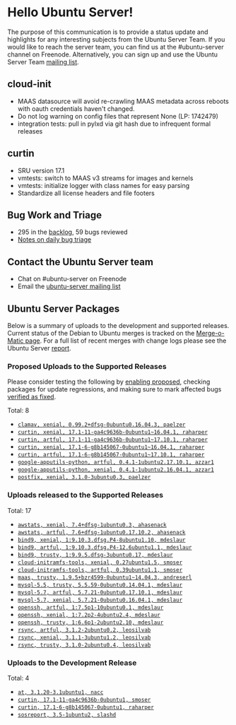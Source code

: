 # Hello Ubuntu Server!
The purpose of this communication is to provide a status update and highlights for any interesting subjects from the Ubuntu Server Team. If you would like to reach the server team, you can find us at the #ubuntu-server channel on Freenode. Alternatively, you can sign up and use the Ubuntu Server Team [mailing list](https://lists.ubuntu.com/mailman/listinfo/ubuntu-server).

## cloud-init
- MAAS datasource will avoid re-crawling MAAS metadata across reboots with oauth credentials haven't changed.
- Do not log warning on config files that represent None (LP: 1742479)
- integration tests: pull in pylxd via git hash due to infrequent formal releases

## curtin
- SRU version 17.1
- vmtests: switch to MAAS v3 streams for images and kernels
- vmtests: initialize logger with class names for easy parsing
- Standardize all license headers and file footers

## Bug Work and Triage
- 295 in the [backlog](https://bugs.launchpad.net/~ubuntu-server/+subscribedbugs), 59 bugs reviewed
- [Notes on daily bug triage](https://wiki.ubuntu.com/ServerTeam/KnowledgeBase#Bug_Triage)

## Contact the Ubuntu Server team
- Chat on #ubuntu-server on Freenode
- Email the [ubuntu-server mailing list](https://lists.ubuntu.com/mailman/listinfo/ubuntu-server)

## Ubuntu Server Packages
Below is a summary of uploads to the development and supported releases. Current status of the Debian to Ubuntu merges is tracked on the [Merge-o-Matic page](https://merges.ubuntu.com/main.html). For a full list of recent merges with change logs please see the Ubuntu Server [report](http://reqorts.qa.ubuntu.com/reports/ubuntu-server/merges.html).

### Proposed Uploads to the Supported Releases
Please consider testing the following by [enabling proposed](https://wiki.ubuntu.com/Testing/EnableProposed), checking packages for update regressions, and making sure to mark affected bugs [verified as fixed](https://wiki.ubuntu.com/StableReleaseUpdates#Verification).

Total: 8

- [`clamav, xenial, 0.99.2+dfsg-0ubuntu0.16.04.3, paelzer`](https://launchpad.net/ubuntu/+source/clamav/0.99.2+dfsg-0ubuntu0.16.04.3)
- [`curtin, xenial, 17.1-11-ga4c9636b-0ubuntu1~16.04.1, raharper`](https://launchpad.net/ubuntu/+source/curtin/17.1-11-ga4c9636b-0ubuntu1~16.04.1)
- [`curtin, artful, 17.1-11-ga4c9636b-0ubuntu1~17.10.1, raharper`](https://launchpad.net/ubuntu/+source/curtin/17.1-11-ga4c9636b-0ubuntu1~17.10.1)
- [`curtin, xenial, 17.1-6-g8b145067-0ubuntu1~16.04.1, raharper`](https://launchpad.net/ubuntu/+source/curtin/17.1-6-g8b145067-0ubuntu1~16.04.1)
- [`curtin, artful, 17.1-6-g8b145067-0ubuntu1~17.10.1, raharper`](https://launchpad.net/ubuntu/+source/curtin/17.1-6-g8b145067-0ubuntu1~17.10.1)
- [`google-apputils-python, artful, 0.4.1-1ubuntu2.17.10.1, azzar1`](https://launchpad.net/ubuntu/+source/google-apputils-python/0.4.1-1ubuntu2.17.10.1)
- [`google-apputils-python, xenial, 0.4.1-1ubuntu2.16.04.1, azzar1`](https://launchpad.net/ubuntu/+source/google-apputils-python/0.4.1-1ubuntu2.16.04.1)
- [`postfix, xenial, 3.1.0-3ubuntu0.3, paelzer`](https://launchpad.net/ubuntu/+source/postfix/3.1.0-3ubuntu0.3)

### Uploads released to the Supported Releases
Total: 17

- [`awstats, xenial, 7.4+dfsg-1ubuntu0.3, ahasenack`](https://launchpad.net/ubuntu/+source/awstats/7.4+dfsg-1ubuntu0.3)
- [`awstats, artful, 7.6+dfsg-1ubuntu0.17.10.2, ahasenack`](https://launchpad.net/ubuntu/+source/awstats/7.6+dfsg-1ubuntu0.17.10.2)
- [`bind9, xenial, 1:9.10.3.dfsg.P4-8ubuntu1.10, mdeslaur`](https://launchpad.net/ubuntu/+source/bind9/1:9.10.3.dfsg.P4-8ubuntu1.10)
- [`bind9, artful, 1:9.10.3.dfsg.P4-12.6ubuntu1.1, mdeslaur`](https://launchpad.net/ubuntu/+source/bind9/1:9.10.3.dfsg.P4-12.6ubuntu1.1)
- [`bind9, trusty, 1:9.9.5.dfsg-3ubuntu0.17, mdeslaur`](https://launchpad.net/ubuntu/+source/bind9/1:9.9.5.dfsg-3ubuntu0.17)
- [`cloud-initramfs-tools, xenial, 0.27ubuntu1.5, smoser`](https://launchpad.net/ubuntu/+source/cloud-initramfs-tools/0.27ubuntu1.5)
- [`cloud-initramfs-tools, artful, 0.39ubuntu1.1, smoser`](https://launchpad.net/ubuntu/+source/cloud-initramfs-tools/0.39ubuntu1.1)
- [`maas, trusty, 1.9.5+bzr4599-0ubuntu1~14.04.3, andreserl`](https://launchpad.net/ubuntu/+source/maas/1.9.5+bzr4599-0ubuntu1~14.04.3)
- [`mysql-5.5, trusty, 5.5.59-0ubuntu0.14.04.1, mdeslaur`](https://launchpad.net/ubuntu/+source/mysql-5.5/5.5.59-0ubuntu0.14.04.1)
- [`mysql-5.7, artful, 5.7.21-0ubuntu0.17.10.1, mdeslaur`](https://launchpad.net/ubuntu/+source/mysql-5.7/5.7.21-0ubuntu0.17.10.1)
- [`mysql-5.7, xenial, 5.7.21-0ubuntu0.16.04.1, mdeslaur`](https://launchpad.net/ubuntu/+source/mysql-5.7/5.7.21-0ubuntu0.16.04.1)
- [`openssh, artful, 1:7.5p1-10ubuntu0.1, mdeslaur`](https://launchpad.net/ubuntu/+source/openssh/1:7.5p1-10ubuntu0.1)
- [`openssh, xenial, 1:7.2p2-4ubuntu2.4, mdeslaur`](https://launchpad.net/ubuntu/+source/openssh/1:7.2p2-4ubuntu2.4)
- [`openssh, trusty, 1:6.6p1-2ubuntu2.10, mdeslaur`](https://launchpad.net/ubuntu/+source/openssh/1:6.6p1-2ubuntu2.10)
- [`rsync, artful, 3.1.2-2ubuntu0.2, leosilvab`](https://launchpad.net/ubuntu/+source/rsync/3.1.2-2ubuntu0.2)
- [`rsync, xenial, 3.1.1-3ubuntu1.2, leosilvab`](https://launchpad.net/ubuntu/+source/rsync/3.1.1-3ubuntu1.2)
- [`rsync, trusty, 3.1.0-2ubuntu0.4, leosilvab`](https://launchpad.net/ubuntu/+source/rsync/3.1.0-2ubuntu0.4)

### Uploads to the Development Release
Total: 4

- [`at, 3.1.20-3.1ubuntu1, nacc`](https://launchpad.net/ubuntu/+source/at/3.1.20-3.1ubuntu1)
- [`curtin, 17.1-11-ga4c9636b-0ubuntu1, smoser`](https://launchpad.net/ubuntu/+source/curtin/17.1-11-ga4c9636b-0ubuntu1)
- [`curtin, 17.1-6-g8b145067-0ubuntu1, raharper`](https://launchpad.net/ubuntu/+source/curtin/17.1-6-g8b145067-0ubuntu1)
- [`sosreport, 3.5-1ubuntu2, slashd`](https://launchpad.net/ubuntu/+source/sosreport/3.5-1ubuntu2)
